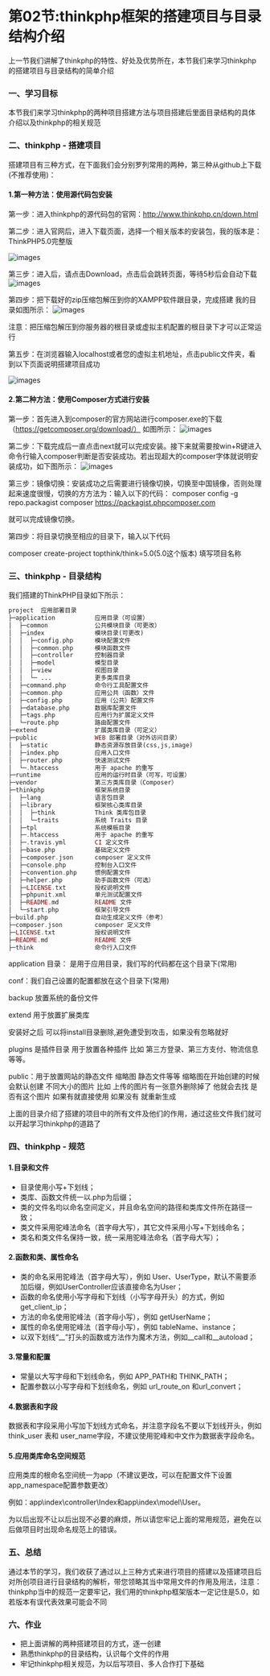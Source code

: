 # 第02节:thinkphp框架的搭建项目与目录结构介绍
上一节我们讲解了thinkphp的特性、好处及优势所在，本节我们来学习thinkphp的搭建项目与目录结构的简单介绍

### 一、学习目标

本节我们来学习thinkphp的两种项目搭建方法与项目搭建后里面目录结构的具体介绍以及thinkphp的相关规范

### 二、thinkphp - 搭建项目

搭建项目有三种方式，在下面我们会分别罗列常用的两种，第三种从github上下载(不推荐使用)：

#### 1.第一种方法：使用源代码包安装

第一步：进入thinkphp的源代码包的官网：http://www.thinkphp.cn/down.html

第二步：进入官网后，进入下载页面，选择一个相关版本的安装包，我的版本是：ThinkPHP5.0完整版

![images](./../images/0502_png.png)

第三步：进入后，请点击Download，点击后会跳转页面，等待5秒后会自动下载
![images](./../images/0502_img.png)

第四步：把下载好的zip压缩包解压到你的XAMPP软件跟目录，完成搭建
我的目录如图所示：
![images](./../images/0502_jpg.png)

注意：把压缩包解压到你服务器的根目录或虚拟主机配置的根目录下才可以正常运行

第五步：在浏览器输入localhost或者您的虚拟主机地址，点击public文件夹，看到以下页面说明搭建项目成功

![images](./../images/0502_jpgs.png)

#### 2.第二种方法：使用Composer方式进行安装

第一步：首先进入到composer的官方网站进行composer.exe的下载（https://getcomposer.org/download/） 如图所示：
![images](./../images/0502_pngs.png)

第二步：下载完成后一直点击next就可以完成安装。接下来就需要按win+R键进入命令行输入composer判断是否安装成功。若出现超大的composer字体就说明安装成功，如下图所示：
![images](./../images/0502_imgs.png)

第三步：镜像切换：安装成功之后需要进行镜像切换，切换至中国镜像，否则处理起来速度很慢，切换的方方法为：输入以下的代码：
composer config -g repo.packagist composer https://packagist.phpcomposer.com

就可以完成镜像切换。

第四步：将目录切换至相应的目录下，输入以下代码

composer create-project topthink/think=5.0(5.0这个版本) 填写项目名称

### 三、thinkphp - 目录结构

我们搭建的ThinkPHP目录如下所示：

``` php
project  应用部署目录
├─application           应用目录（可设置）
│  ├─common             公共模块目录（可更改）
│  ├─index              模块目录(可更改)
│  │  ├─config.php      模块配置文件
│  │  ├─common.php      模块函数文件
│  │  ├─controller      控制器目录
│  │  ├─model           模型目录
│  │  ├─view            视图目录
│  │  └─ ...            更多类库目录
│  ├─command.php        命令行工具配置文件
│  ├─common.php         应用公共（函数）文件
│  ├─config.php         应用（公共）配置文件
│  ├─database.php       数据库配置文件
│  ├─tags.php           应用行为扩展定义文件
│  └─route.php          路由配置文件
├─extend                扩展类库目录（可定义）
├─public                WEB 部署目录（对外访问目录）
│  ├─static             静态资源存放目录(css,js,image)
│  ├─index.php          应用入口文件
│  ├─router.php         快速测试文件
│  └─.htaccess          用于 apache 的重写
├─runtime               应用的运行时目录（可写，可设置）
├─vendor                第三方类库目录（Composer）
├─thinkphp              框架系统目录
│  ├─lang               语言包目录
│  ├─library            框架核心类库目录
│  │  ├─think           Think 类库包目录
│  │  └─traits          系统 Traits 目录
│  ├─tpl                系统模板目录
│  ├─.htaccess          用于 apache 的重写
│  ├─.travis.yml        CI 定义文件
│  ├─base.php           基础定义文件
│  ├─composer.json      composer 定义文件
│  ├─console.php        控制台入口文件
│  ├─convention.php     惯例配置文件
│  ├─helper.php         助手函数文件（可选）
│  ├─LICENSE.txt        授权说明文件
│  ├─phpunit.xml        单元测试配置文件
│  ├─README.md          README 文件
│  └─start.php          框架引导文件
├─build.php             自动生成定义文件（参考）
├─composer.json         composer 定义文件
├─LICENSE.txt           授权说明文件
├─README.md             README 文件
├─think                 命令行入口文件
```
application 目录： 是用于应用目录，我们写的代码都在这个目录下(常用)

conf：我们自己设置的配置都放在这个目录下(常用)

backup 放置系统的备份文件

extend 用于放置扩展类库

安装好之后 可以将install目录删除,避免遭受到攻击，如果没有忽略就好

plugins 是插件目录 用于放置各种插件 比如 第三方登录、第三方支付、物流信息等等。

public：用于放置网站的静态文件 缩略图 静态文件等等 缩略图在开始创建的时候 会默认创建 不同大小的图片 比如 上传的图片有一张意外删除掉了 他就会去找 是否有这个图片 如果有就直接使用 如果没有 就重新生成

上面的目录介绍了搭建的项目中的所有文件及他们的作用，通过这些文件我们就可以开起学习thinkphp的道路了

### 四、thinkphp - 规范

#### 1.目录和文件

* 目录使用小写+下划线；
* 类库、函数文件统一以.php为后缀；
* 类的文件名均以命名空间定义，并且命名空间的路径和类库文件所在路径一致；
* 类文件采用驼峰法命名（首字母大写），其它文件采用小写+下划线命名；
* 类名和类文件名保持一致，统一采用驼峰法命名（首字母大写）；

#### 2.函数和类、属性命名

* 类的命名采用驼峰法（首字母大写），例如 User、UserType，默认不需要添加后缀，例如UserController应该直接命名为User；
* 函数的命名使用小写字母和下划线（小写字母开头）的方式，例如 get_client_ip；
* 方法的命名使用驼峰法（首字母小写），例如 getUserName；
* 属性的命名使用驼峰法（首字母小写），例如 tableName、instance；
* 以双下划线“__”打头的函数或方法作为魔术方法，例如__call和__autoload；

#### 3.常量和配置

* 常量以大写字母和下划线命名，例如 APP_PATH和 THINK_PATH；
* 配置参数以小写字母和下划线命名，例如 url_route_on 和url_convert；

#### 4.数据表和字段

数据表和字段采用小写加下划线方式命名，并注意字段名不要以下划线开头，例如 think_user 表和 user_name字段，不建议使用驼峰和中文作为数据表字段命名。

#### 5.应用类库命名空间规范

应用类库的根命名空间统一为app（不建议更改，可以在配置文件下设置app_namespace配置参数更改）

例如：app\index\controller\Index和app\index\model\User。

为以后出现不让以后出现不必要的麻烦，所以请您牢记上面的常用规范，避免在以后做项目时出现命名规范上的错误。

### 五、总结

通过本节的学习，我们收获了通过以上三种方式来进行项目的搭建以及搭建项目后对所创项目进行目录结构的解析，带您领略其当中常用文件的作用及用法，注意：thinkphp当中的规范一定要牢记，我们用的thinkphp框架版本一定记住是5.0，如若版本有误代表效果可能会不同

### 六、作业

* 把上面讲解的两种搭建项目的方式，逐一创建
* 熟悉thinkphp的目录结构，认识每个文件的作用
* 牢记thinkphp相关规范，为以后写项目、多人合作打下基础